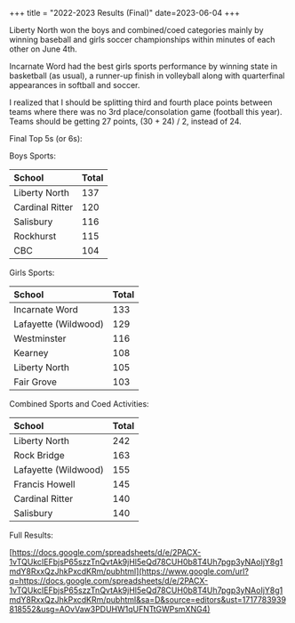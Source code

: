 +++
title = "2022-2023 Results (Final)"
date=2023-06-04
+++

Liberty North won the boys and combined/coed categories mainly by winning baseball and girls soccer championships within minutes of each other on June 4th.

Incarnate Word had the best girls sports performance by winning state in basketball (as usual), a runner-up finish in volleyball along with quarterfinal appearances in softball and soccer.

I realized that I should be splitting third and fourth place points between teams where there was no 3rd place/consolation game (football this year). Teams should be getting 27 points, (30 + 24) / 2, instead of 24.

Final Top 5s (or 6s):

Boys Sports:

|School|Total|
|:-|:-|
|Liberty North|137|
|Cardinal Ritter|120|
|Salisbury|116|
|Rockhurst|115|
|CBC|104|

Girls Sports:

|School|Total|
|:-|:-|
|Incarnate Word|133|
|Lafayette (Wildwood)|129|
|Westminster|116|
|Kearney|108|
|Liberty North|105|
|Fair Grove|103|

Combined Sports and Coed Activities:

|School|Total|
|:-|:-|
|Liberty North|242|
|Rock Bridge|163|
|Lafayette (Wildwood)|155|
|Francis Howell|145|
|Cardinal Ritter|140|
|Salisbury|140|

Full Results:

[https://docs.google.com/spreadsheets/d/e/2PACX-1vTQUkcIEFbjsP65szzTnQvtAk9jHl5eQd78CUH0b8T4Uh7pgp3yNAoIjY8g1mdY8RxxQzJhkPxcdKRm/pubhtml](https://www.google.com/url?q=https://docs.google.com/spreadsheets/d/e/2PACX-1vTQUkcIEFbjsP65szzTnQvtAk9jHl5eQd78CUH0b8T4Uh7pgp3yNAoIjY8g1mdY8RxxQzJhkPxcdKRm/pubhtml&sa=D&source=editors&ust=1717783939818552&usg=AOvVaw3PDUHW1qUFNTtGWPsmXNG4)

